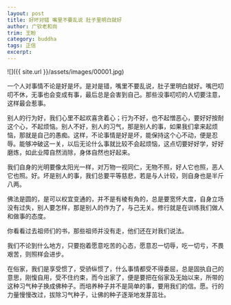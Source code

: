 ```yaml
---
layout: post
title: 好坏对错 嘴里不要乱说 肚子里明白就好
author: 广钦老和尚
trim: 王盼
category: buddha
tags: 正信
excerpt:
---
```


![]({{ site.url }}/assets/images/00001.jpg)

一个人对事情不论是好是坏。是对是错，嘴里不要乱说，肚子里明白就好。嘴巴叨叨不休，无事也会变成有事，最后总是会害到自己。那些没事叨叨的人切要注意，这样最会惹事。

别人的行为好，我们心里不起欢喜贪着心；行为不好，也不起憎恶心，要好好按耐这个心，不起烦恼。别人不好，别人的习气，那是别人的事，如果我们拿来起烦恼，那就是自己的愚痴。这样，不论事情是好是坏，能保持这个心不动，便是忍辱。能够冲破这一关，以后无论什么事就比较不会起烦恼，这点切要好好学，好好磨炼，如此业障自然消除，身体自然也好起来。

我们自身的光明要像太阳光一样，对万物一视同仁，无物不照，好人它也照，恶人它也照。好。坏是别人的事，我们总要平等慈悲，若是与人计较，则自身也是半斤八两。

佛法是圆的，是可以权宜变通的，并不是有棱有角的，总是要宽怀大度，自身立场没有过失，别人要怎样，那是别人的作为了，与己无关。修行就是在训练我们做人和做事的态度。

你看看过去祖师们的书，那些祖师并没有走，他们还在对我们说法。

我们不论到什么地方，只要抱着愿意吃苦的心态，愿意忍一切辱，吃一切亏，不畏艰苦，则照样会进步。

在俗家，我们是享受惯了，受骄纵惯了，什么事情都受不得委屈，总是固执自己的意思，刚愎自用，受不住约束，而今出家了，便是要把在俗家及无始以来，所带的这种习气种子换成佛种子。而培养种子并不是简单的事，要用我们的信。愿。行的力量慢慢改过，拔除习气种子，让佛的种子逐渐地发芽茁壮。
